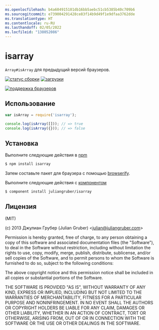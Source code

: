 ```yaml
---
ms.openlocfilehash: b4a604915101db16bb5aebc51cb5385b40c709b6
ms.sourcegitcommit: e739004291428ce83f14b9d49f1e9dfaa3762dde
ms.translationtype: HT
ms.contentlocale: ru-RU
ms.lasthandoff: 02/05/2022
ms.locfileid: "138052086"
---
```


# <a name="isarray"></a>isarray

`Array#isArray` для предыдущий версий браузеров.

[![статус сборки](https://secure.travis-ci.org/juliangruber/isarray.svg)](http://travis-ci.org/juliangruber/isarray)
[![загрузки](https://img.shields.io/npm/dm/isarray.svg)](https://www.npmjs.org/package/isarray)

[![поддержка браузеров](https://ci.testling.com/juliangruber/isarray.png)
](https://ci.testling.com/juliangruber/isarray)

## <a name="usage"></a>Использование

```js
var isArray = require('isarray');

console.log(isArray([])); // => true
console.log(isArray({})); // => false
```

## <a name="installation"></a>Установка

Выполните следующие действия в [npm](http://npmjs.org)

```bash
$ npm install isarray
```

Затем составьте пакет для браузера с помощью [browserify](https://github.com/substack/browserify).

Выполните следующие действия с [компонентом](http://component.io)

```bash
$ component install juliangruber/isarray
```

## <a name="license"></a>Лицензия

(MIT)

(c) 2013 Джулиан Грубер (Julian Gruber) &lt;julian@juliangruber.com&gt;

Permission is hereby granted, free of charge, to any person obtaining a copy of this software and associated documentation files (the "Software"), to deal in the Software without restriction, including without limitation the rights to use, copy, modify, merge, publish, distribute, sublicense, and/or sell copies of the Software, and to permit persons to whom the Software is furnished to do so, subject to the following conditions:

The above copyright notice and this permission notice shall be included in all copies or substantial portions of the Software.

THE SOFTWARE IS PROVIDED "AS IS", WITHOUT WARRANTY OF ANY KIND, EXPRESS OR IMPLIED, INCLUDING BUT NOT LIMITED TO THE WARRANTIES OF MERCHANTABILITY, FITNESS FOR A PARTICULAR PURPOSE AND NONINFRINGEMENT. IN NO EVENT SHALL THE AUTHORS OR COPYRIGHT HOLDERS BE LIABLE FOR ANY CLAIM, DAMAGES OR OTHER LIABILITY, WHETHER IN AN ACTION OF CONTRACT, TORT OR OTHERWISE, ARISING FROM, OUT OF OR IN CONNECTION WITH THE SOFTWARE OR THE USE OR OTHER DEALINGS IN THE SOFTWARE.
